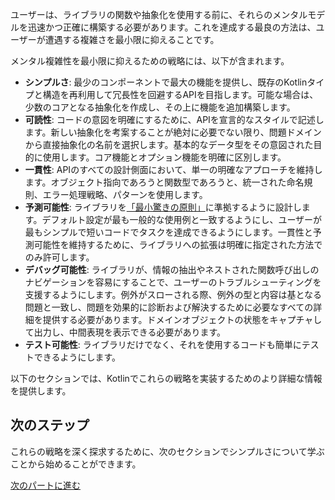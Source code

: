 [//]: # (title: メンタル複雑性の最小化の概要)

ユーザーは、ライブラリの関数や抽象化を使用する前に、それらのメンタルモデルを迅速かつ正確に構築する必要があります。これを達成する最良の方法は、ユーザーが遭遇する複雑さを最小限に抑えることです。

メンタル複雑性を最小限に抑えるための戦略には、以下が含まれます。

*   **シンプルさ**: 最少のコンポーネントで最大の機能を提供し、既存のKotlinタイプと構造を再利用して冗長性を回避するAPIを目指します。可能な場合は、少数のコアとなる抽象化を作成し、その上に機能を追加構築します。
*   **可読性**: コードの意図を明確にするために、APIを宣言的なスタイルで記述します。新しい抽象化を考案することが絶対に必要でない限り、問題ドメインから直接抽象化の名前を選択します。基本的なデータ型をその意図された目的に使用します。コア機能とオプション機能を明確に区別します。
*   **一貫性**: APIのすべての設計側面において、単一の明確なアプローチを維持します。オブジェクト指向であろうと関数型であろうと、統一された命名規則、エラー処理戦略、パターンを使用します。
*   **予測可能性**: ライブラリを[「最小驚きの原則」](https://en.wikipedia.org/wiki/Principle_of_least_astonishment)に準拠するように設計します。デフォルト設定が最も一般的な使用例と一致するようにし、ユーザーが最もシンプルで短いコードでタスクを達成できるようにします。一貫性と予測可能性を維持するために、ライブラリへの拡張は明確に指定された方法でのみ許可します。
*   **デバッグ可能性**: ライブラリが、情報の抽出やネストされた関数呼び出しのナビゲーションを容易にすることで、ユーザーのトラブルシューティングを支援するようにします。例外がスローされる際、例外の型と内容は基となる問題と一致し、問題を効果的に診断および解決するために必要なすべての詳細を提供する必要があります。ドメインオブジェクトの状態をキャプチャして出力し、中間表現を表示できる必要があります。
*   **テスト可能性**: ライブラリだけでなく、それを使用するコードも簡単にテストできるようにします。

以下のセクションでは、Kotlinでこれらの戦略を実装するためのより詳細な情報を提供します。

## 次のステップ

これらの戦略を深く探求するために、次のセクションでシンプルさについて学ぶことから始めることができます。

[次のパートに進む](api-guidelines-simplicity.md)
